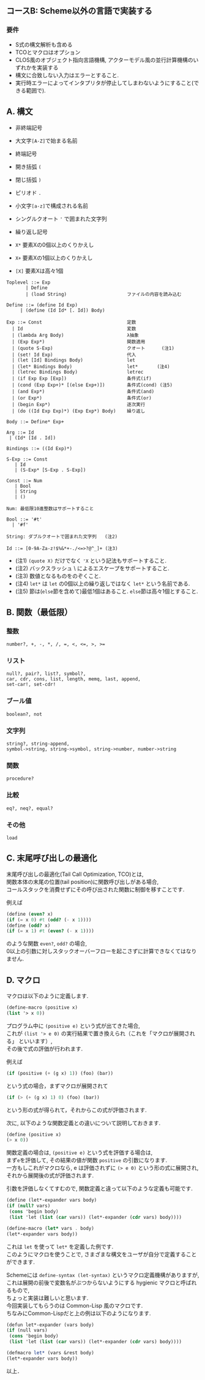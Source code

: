 ## コースB: Scheme以外の言語で実装する
### 要件
- S式の構文解析も含める
- TCOとマクロはオプション
- CLOS風のオブジェクト指向言語機構, アクターモデル風の並行計算機構のいずれかを実装する
- 構文に合致しない入力はエラーとすること.
- 実行時エラーによってインタプリタが停止してしまわないようにすること(できる範囲で).

## A. 構文
- 非終端記号
 - 大文字`[A-Z]`で始まる名前

- 終端記号
 - 開き括弧 `(`
 - 閉じ括弧 `)`
 - ピリオド `.`
 - 小文字`[a-z]`で構成される名前
 - シングルクオート `'` で囲まれた文字列

- 繰り返し記号
 - `X*`  要素Xの0個以上のくりかえし
 - `X+`  要素Xの1個以上のくりかえし
 - `[X]` 要素Xは高々1個

```
Toplevel ::= Exp
       | Define
       | (load String)                      ファイルの内容を読み込む

Define ::= (define Id Exp)
     | (define (Id Id* [. Id]) Body)

Exp ::= Const                               定数
  | Id                                      変数
  | (lambda Arg Body)                       λ抽象
  | (Exp Exp*)                              関数適用
  | (quote S-Exp)                           クオート      (注1)
  | (set! Id Exp)                           代入
  | (let [Id] Bindings Body)                let
  | (let* Bindings Body)                    let*       (注4)
  | (letrec Bindings Body)                  letrec
  | (if Exp Exp [Exp])                      条件式(if)
  | (cond (Exp Exp+)* [(else Exp+)])        条件式(cond) (注5)
  | (and Exp*)                              条件式(and)
  | (or Exp*)                               条件式(or)
  | (begin Exp*)                            逐次実行
  | (do ((Id Exp Exp)*) (Exp Exp*) Body)    繰り返し

Body ::= Define* Exp+

Arg ::= Id
 | (Id* [Id . Id])

Bindings ::= ((Id Exp)*)

S-Exp ::= Const
   | Id
   | (S-Exp* [S-Exp . S-Exp])

Const ::= Num
   | Bool
   | String
   | ()

Num: 最低限10進整数はサポートすること

Bool ::= '#t'
  | '#f'

String: ダブルクオートで囲まれた文字列   (注2)

Id ::= [0-9A-Za-z!$%&*+-./<=>?@^_]+ (注3)
```

- (注1) `(quote X)` だけでなく `'X` という記法もサポートすること.
- (注2) バックスラッシュ \ によるエスケープをサポートすること.
- (注3) 数値となるものをのぞくこと.
- (注4) `let*` は `let` の0個以上の繰り返しではなく `let*` という名前である.
- (注5) 節は(`else`節を含めて)最低1個はあること. `else`節は高々1個とすること.

## B. 関数（最低限）
### 整数
```
number?, +, -, *, /, =, <, <=, >, >=
```

### リスト
```
null?, pair?, list?, symbol?,
car, cdr, cons, list, length, memq, last, append,
set-car!, set-cdr!
```

### ブール値
```
boolean?, not
```

### 文字列
```
string?, string-append,
symbol->string, string->symbol, string->number, number->string
```

### 関数
```
procedure?
```

### 比較
```
eq?, neq?, equal?
```

### その他
```
load
```

## C. 末尾呼び出しの最適化
末尾呼び出しの最適化(Tail Call Optimization, TCO)とは,  
関数本体の末尾の位置(tail position)に関数呼び出しがある場合,  
コールスタックを消費せずにその呼び出された関数に制御を移すことです.  
  
例えば

```scheme
(define (even? x)
(if (= x 0) #t (odd? (- x 1))))
(define (odd? x)
(if (= x 1) #t (even? (- x 1))))
```

のような関数 `even?`, `odd?` の場合,  
0以上の引数に対しスタックオーバーフローを起こさずに計算できなくてはなりません.

## D. マクロ
マクロは以下のように定義します.

```scheme
(define-macro (positive x)
(list '> x 0))
```

プログラム中に `(positive e)` という式が出てきた場合,  
これが `(list '> e 0)` の実行結果で置き換えられ（これを「マクロが展開される」 といいます）,  
その後で式の評価が行われます.  
  
例えば

```scheme
(if (positive (+ (g x) 1)) (foo) (bar))
```

という式の場合，まずマクロが展開されて

```scheme
(if (> (+ (g x) 1) 0) (foo) (bar))
```

という形の式が得られて，それからこの式が評価されます.  
  
次に, 以下のような関数定義との違いについて説明しておきます.

```scheme
(define (positive x)
(> x 0))
```

関数定義の場合は, `(positive e)` という式を評価する場合は,  
まず`e`を評価して, その結果の値が関数 `positive` の引数になります.  
一方もしこれがマクロなら, e は評価されずに `(> e 0)` という形の式に展開され,  
それから展開後の式が評価されます.  
  
引数を評価しなくてすむので, 関数定義と違って以下のような定義も可能です.

```scheme
(define (let*-expander vars body)
(if (null? vars)
 (cons 'begin body)
 (list 'let (list (car vars)) (let*-expander (cdr vars) body))))

(define-macro (let* vars . body)
(let*-expander vars body))
```

これは `let` を使って `let*` を定義した例です.  
このようにマクロを使うことで, さまざまな構文をユーザが自分で定義することができます.  
  
Schemeには `define-syntax (let-syntax)` というマクロ定義機構がありますが,  
これは展開の前後で変数名がぶつからないようにする hygienic マクロと呼ばれるもので,  
ちょっと実装は難しいと思います.  
今回実装してもらうのは Common-Lisp 風のマクロです.  
ちなみにCommon-Lispだと上の例は以下のようになります.

```scheme
(defun let*-expander (vars body)
(if (null vars)
 (cons 'begin body)
 (list 'let (list (car vars)) (let*-expander (cdr vars) body))))

(defmacro let* (vars &rest body)
(let*-expander vars body))
```

以上．
